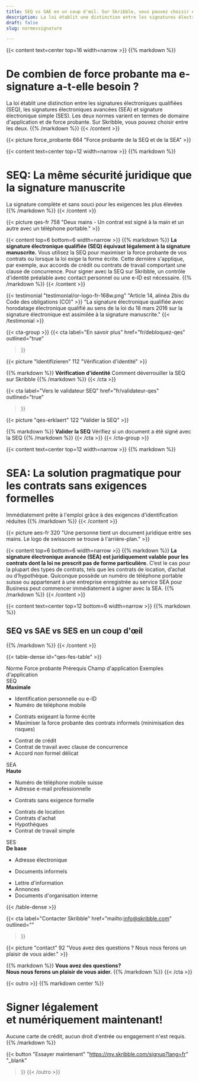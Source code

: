 ```yaml
---
title: SEQ vs SAE en un coup d'œil. Sur Skribble, vous pouvez choisir entre les deux
description: La loi établit une distinction entre les signatures électroniques qualifiées (SEQ) et les signatures électroniques avancées (SEA).
draft: false
slug: normessignature

---
```


{{< content text=center top=16 width=narrow >}}
{{% markdown %}}
# De combien de force probante ma e-signature a-t-elle besoin ?
La loi établit une distinction entre les signatures électroniques qualifiées (SEQ),
les signatures électroniques avancées (SEA) et signature électronique 
simple (SES). Les deux normes varient en termes de domaine d'application 
et de force probante. Sur Skribble, vous pouvez choisir entre les deux.
{{% /markdown %}}
{{< /content >}}

{{< picture force_probante 664 "Force probante de la SEQ et de la SEA" >}}

{{< content text=center top=12 width=narrow >}}
{{% markdown %}}
# SEQ: La même sécurité juridique que la signature manuscrite
La signature complète et sans souci pour les exigences les plus élevées
{{% /markdown %}}
{{< /content >}}

{{< picture qes-fr 758 "Deux mains - Un contrat est signé à la main et un autre avec un téléphone portable." >}}

{{< content top=6 bottom=6 width=narrow >}}
{{% markdown %}}
**La signature électronique qualifiée (SEQ) équivaut légalement à la signature manuscrite.**
Vous utilisez la SEQ pour maximiser la force probante de vos contrats ou lorsque la loi exige la forme écrite. Cette dernière s'applique, par exemple, aux accords de crédit ou contrats de travail comportant une clause de concurrence. Pour signer avec la SEQ sur Skribble, un contrôle d'identité préalable avec contact personnel ou une e-ID est nécessaire.
{{% /markdown %}}
{{< /content >}}

[//]: # (--------------------------------------------------------------------------------------------------------------)

{{< testimonial "testimonial/or-logo-fr-168w.png" "Article 14, alinéa 2bis du Code des obligations (CO)" >}}
"La signature électronique qualifiée avec horodatage électronique qualifié au sens de la loi du 18 mars 2016 sur la signature électronique est assimilée à la signature manuscrite."
{{< /testimonial >}}

[//]: # (--------------------------------------------------------------------------------------------------------------)

{{< cta-group >}}
{{< cta
  label="En savoir plus"
  href="fr/debloquez-qes"
  outlined="true"
>}}

{{< picture "Identifizieren" 112 "Vérification d'identité" >}}

{{% markdown %}}
**Vérification d'identité**
Comment déverrouiller la SEQ sur Skribble
{{% /markdown %}}
{{< /cta >}}


{{< cta
  label="Vers le validateur SEQ"
  href="fr/validateur-qes"
  outlined="true"
>}}

{{< picture "qes-erklaert" 122 "Valider la SEQ" >}}

{{% markdown %}}
**Valider la SEQ**
Vérifiez si un document a été signé avec la SEQ
{{% /markdown %}}
{{< /cta >}}
{{< /cta-group >}}

[//]: # (--------------------------------------------------------------------------------------------------------------)

{{< content text=center top=12 width=narrow >}}
{{% markdown %}}
# SEA: La solution pragmatique pour les contrats sans exigences formelles
Immédiatement prête à l'emploi grâce à des exigences d'identification réduites
{{% /markdown %}}
{{< /content >}}

{{< picture aes-fr 320 "Une personne tient un document juridique entre ses mains. Le logo de swisscom se trouve à l'arrière-plan." >}}

{{< content top=6 bottom=6 width=narrow >}}
{{% markdown %}}
**La signature électronique avancée (SEA) est juridiquement valable pour les contrats dont la loi ne prescrit pas de forme particulière.**
C’est le cas pour la plupart des types de contrats, tels que les contrats de location, d’achat ou d’hypothèque. Quiconque possède un numéro de téléphone portable suisse ou appartenant à une entreprise enregistrée au service SEA pour Business peut commencer immédiatement à signer avec la SEA.
{{% /markdown %}}
{{< /content >}}

{{< content text=center top=12 bottom=6 width=narrow >}}
{{% markdown %}}
## SEQ vs SAE vs SES en un coup d'œil
{{% /markdown %}}
{{< /content >}}

{{< table-dense id="qes-fes-table" >}}

<thead>
<tr>
<th>Norme</th>
<th>Force probante</th>
<th>Prérequis</th>
<th>Champ d'application	</th>
<th>Exemples d'application</th>
</tr>
</thead>

<tbody>
<tr>
<td><div class="icon-qes">SEQ</div></td>
<td><strong>Maximale</strong></td>
<td><ul><li>Identification personnelle ou e-ID</li><li>Numéro de téléphone mobile</li></ul></td>
<td><ul><li>Contrats exigeant la forme écrite</li><li>Maximiser la force probante des contrats informels (minimisation des risques)</li></ul></td>
<td><ul><li>Contrat de crédit</li><li>Contrat de travail avec clause de concurrence</li><li>Accord non formel délicat</li></ul></td>
</tr>

<tr>
<td><div class="icon-fes">SEA</div></td>
<td><strong>Haute</strong></td>
<td><ul><li>Numéro de téléphone mobile suisse</li><li>Adresse e-mail professionnelle</li></ul></td>
<td><ul><li>Contrats sans exigence formelle</li></ul></td>
<td><ul><li>Contrats de location</li><li>Contrats d'achat</li><li>Hypothèques</li><li>Contrat de travail simple</li></ul></td>
</tr>

<tr>
<td><div class="icon-ses">SES</div></td>
<td><strong>De base</strong></td>
<td><ul><li>Adresse électronique</li></ul></td>
<td><ul><li>Documents informels</li></ul></td>
<td><ul><li>Lettre d'information</li><li>Annonces</li><li>Documents d'organisation interne</li></ul></td>
</tr>
</tbody>

{{< /table-dense >}}

[//]: # (--------------------------------------------------------------------------------------------------------------)

{{< cta
  label="Contacter Skribble"
  href="mailto:info@skribble.com"
  outlined=""
>}}

{{< picture "contact" 92 "Vous avez des questions ? Nous nous ferons un plaisir de vous aider." >}}

{{% markdown %}}
**Vous avez des questions? <br class="hide-for-mobile">Nous nous ferons un plaisir de vous aider.**
{{% /markdown %}}
{{< /cta >}}

[//]: # (--------------------------------------------------------------------------------------------------------------)

{{< outro >}}
{{% markdown center %}}
# Signer légalement <br class="hide-for-mobile">et numériquement maintenant!
Aucune carte de crédit, aucun droit d'entrée
ou engagement n'est requis.
{{% /markdown %}}

{{< button
  "Essayer maintenant"
  "https://my.skribble.com/signup?lang=fr"
  "_blank"
>}}
{{< /outro >}}
